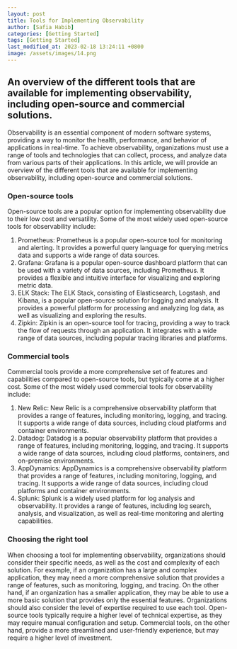 ```yaml
---
layout: post
title: Tools for Implementing Observability
author: [Safia Habib]
categories: [Getting Started]
tags: [Getting Started]
last_modified_at: 2023-02-18 13:24:11 +0800
image: /assets/images/14.png
---
```

 ## An overview of the different tools that are available for implementing observability, including open-source and commercial solutions.

Observability is an essential component of modern software systems, providing a way to monitor the health, performance, and behavior of applications in real-time. To achieve observability, organizations must use a range of tools and technologies that can collect, process, and analyze data from various parts of their applications. In this article, we will provide an overview of the different tools that are available for implementing observability, including open-source and commercial solutions.

### Open-source tools

Open-source tools are a popular option for implementing observability due to their low cost and versatility. Some of the most widely used open-source tools for observability include:
1. Prometheus: Prometheus is a popular open-source tool for monitoring and alerting. It provides a powerful query language for querying metrics data and supports a wide range of data sources.
2. Grafana: Grafana is a popular open-source dashboard platform that can be used with a variety of data sources, including Prometheus. It provides a flexible and intuitive interface for visualizing and exploring metric data.
3. ELK Stack: The ELK Stack, consisting of Elasticsearch, Logstash, and Kibana, is a popular open-source solution for logging and analysis. It provides a powerful platform for processing and analyzing log data, as well as visualizing and exploring the results.
4. Zipkin: Zipkin is an open-source tool for tracing, providing a way to track the flow of requests through an application. It integrates with a wide range of data sources, including popular tracing libraries and platforms.

### Commercial tools

Commercial tools provide a more comprehensive set of features and capabilities compared to open-source tools, but typically come at a higher cost. Some of the most widely used commercial tools for observability include:
1. New Relic: New Relic is a comprehensive observability platform that provides a range of features, including monitoring, logging, and tracing. It supports a wide range of data sources, including cloud platforms and container environments.
2. Datadog: Datadog is a popular observability platform that provides a range of features, including monitoring, logging, and tracing. It supports a wide range of data sources, including cloud platforms, containers, and on-premise environments.
3. AppDynamics: AppDynamics is a comprehensive observability platform that provides a range of features, including monitoring, logging, and tracing. It supports a wide range of data sources, including cloud platforms and container environments.
4. Splunk: Splunk is a widely used platform for log analysis and observability. It provides a range of features, including log search, analysis, and visualization, as well as real-time monitoring and alerting capabilities.

### Choosing the right tool

When choosing a tool for implementing observability, organizations should consider their specific needs, as well as the cost and complexity of each solution. For example, if an organization has a large and complex application, they may need a more comprehensive solution that provides a range of features, such as monitoring, logging, and tracing. On the other hand, if an organization has a smaller application, they may be able to use a more basic solution that provides only the essential features.
Organizations should also consider the level of expertise required to use each tool. Open-source tools typically require a higher level of technical expertise, as they may require manual configuration and setup. Commercial tools, on the other hand, provide a more streamlined and user-friendly experience, but may require a higher level of investment.


